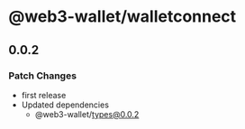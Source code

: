 # @web3-wallet/walletconnect

## 0.0.2

### Patch Changes

- first release
- Updated dependencies
  - @web3-wallet/types@0.0.2
